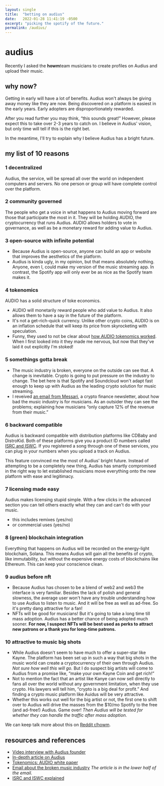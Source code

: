 ```yaml
---
layout: single
title:  "betting on audius"
date:   2022-01-28 11:41:19 -0500
excerpt: "picking the spotify of the future."
permalink: /audius/
---
```

# audius

Recently I asked the **howm**team musicians to create profiles on Audius and upload their music.

## why now?

Getting in early will have a lot of benefits. Audius won't always be giving away money like they are now. Being discovered on a platform is easiest in the early years. Early adopters are disproportionately rewarded.

After you read further you may think, “this sounds great!” However, please expect this to take over 2-3 years to catch on. I believe in Audius' vision, but only time will tell if this is the right bet.

In the meantime, I'll try to explain why I believe Audius has a bright future.

## my list of 10 reasons

### 1  decentralized
Audius, the service, will be spread all over the world on independent computers and servers. No one person or group will have complete control over the platform.

### 2  community governed
The people who get a voice in what happens to Audius moving forward are those that participate the most in it. They will be holding AUDIO, the cryptocurrency that runs Audius. AUDIO allows holders to vote in governance, as well as be a monetary reward for adding value to Audius.

### 3  open-source with infinite potential
- Because Audius is open-source, anyone can build an app or website that improves the aesthetics of the platform.
- Audius is kinda ugly, in my opinion, but that means absolutely nothing. Anyone, even I, could make my version of the music streaming app. In contrast, the Spotify app will only ever be as nice as the Spotify team makes it.

### 4  tokenomics
AUDIO has a solid structure of toke economics.
- AUDIO will monetarily reward people who add value to Audius. It also allows them to have a say in the future of the platform.
- It's not a get-rich-quick currency. Unlike other crypto coins, AUDIO is on an inflation schedule that will keep its price from skyrocketing with speculation.
- Funny, they used to not be clear about [how AUDIO tokenomics worked][r&r]. When I first looked into it they made me nervous, but now that they've laid it out explicitly I'm stoked!

### 5 somethings gotta break
- The music industry is broken, everyone on the outside can see that. A change is inevitable. Crypto is going to put pressure on the industry to change. The bet here is that Spotify and Soundcloud won't adapt fast enough to keep up with Audius as the leading crypto solution for music streaming.
- I reveived [an email from Messari][r&r], a crypto finance newsletter, about how bad the music industry is for musicians. As an outsider they can see the problems; explaining how musicians “only capture 12% of the revenue from their music.”

### 6  backward compatible
Audius is backward compatible with distribution platforms like CDBaby and DistroKid. Both of these platforms give you a product ID numbers called [ISRC and ISWC][r&r]. If you registered a song through one of these services, you can plug in your numbers when you upload a track on Audius.

This feature convinced me the most of Audius' bright future. Instead of attempting to be a completely new thing, Audius has smartly compromised in the right way to let established musicians move everything onto the new platform with ease and legitimacy. 

### 7  licensing made easy
Audius makes licensing stupid simple. With a few clicks in the advanced section you can tell others exactly what they can and can't do with your music. 
- this includes remixes (yes/no)
- or commercial uses (yes/no)

### 8  (green) blockchain integration
Everything that happens on Audius will be recorded on the energy-light blockchain, Solana. This means Audius will gain all the benefits of crypto, like immutability, but without the expensive energy costs of blockchains like Ethereum. This can keep your conscience clean.

### 9  audius before nft
- Because Audius has chosen to be a blend of web2 and web3 the interface is very familiar. Besides the lack of polish and general slowness, the average user won't have any trouble understanding how to use Audius to listen to music. And it will be free as well as ad-free. So it's pretty dang attractive for a fan!
- NFTs will be good for musicians! But it's going to take a long time till mass adoption. Audius has a better chance of being adopted much sooner. **For now, I suspect NFTs will be best used as perks to attract new patrons or a thank you for long-time patrons.**

### 10  attractive to music big shots
- While Audius doesn't seem to have much to offer a super-star like Kayne. The platform has been set up in such a way that big shots in the music world can create a cryptocurrency of their own through Audius. *Not sure how well this will go.* But I do suspect big artists will come to Audius from a promise like, “make your own Kayne Coin and get rich!” 
- Not to mention the fact that an artist like Kanye can now sell directly to fans all over the world without any government limitation, when they use crypto. His lawyers will tell him, “crypto is a big deal for profit.” And finding a crypto music platform like Auidus will be very attractive.
- Whether this works out well for the big artist or not, the first one to shift over to Audius will drive the masses from the $10/mo Spotify to the free (and ad-free!) Audius. Game over! *Then Audius will be tested for whether they can handle the traffic after mass adoption.*

We can keep talk more about this on [Reddit r/howm][reddit].

## resources and references
- [Video interview with Audius founder][founder]
- [In-depth article on Audius][medium]
- [Tokenomics: AUDIO white paper][audio]
- [Email about the broken music industry][messari] *The article is in the lower half of the email.*
- [ISRC and ISWC explained][isrc]


[r&r]: #resources-and-references
[audio]: https://whitepaper.audius.co/AudiusWhitepaper.pdf
[medium]: https://medium.com/general_knowledge/audius-audio-worth-it-complete-overview-e3abf3713c78
[founder]: https://youtu.be/wBfMP8XFr_I
[messari]: https://mailchi.mp/4f40de76f952/short-record-labels-long-artist-nfts?e=08682dc8ee
[reddit]: https://www.reddit.com/r/howm/
[isrc]: https://www.creativeandproductive.com/iswc-vs-isrc/